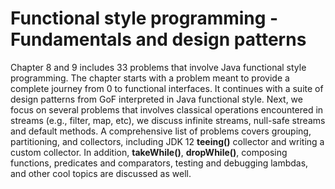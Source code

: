 # Functional style programming - Fundamentals and design patterns
Chapter 8 and 9 includes 33 problems that involve Java functional style programming. The chapter starts with a problem meant to provide a 
complete journey from 0 to functional interfaces. It continues with a suite of design patterns from GoF interpreted in Java functional 
style. Next, we focus on several problems that involves classical operations encountered in streams (e.g., filter, map, etc), we discuss 
infinite streams, null-safe streams and default methods. A comprehensive list of problems covers grouping, partitioning, and collectors, 
including JDK 12 **teeing()** collector and writing a custom collector. In addition, **takeWhile()**, **dropWhile()**, composing functions, predicates 
and comparators, testing and debugging lambdas, and other cool topics are discussed as well.
